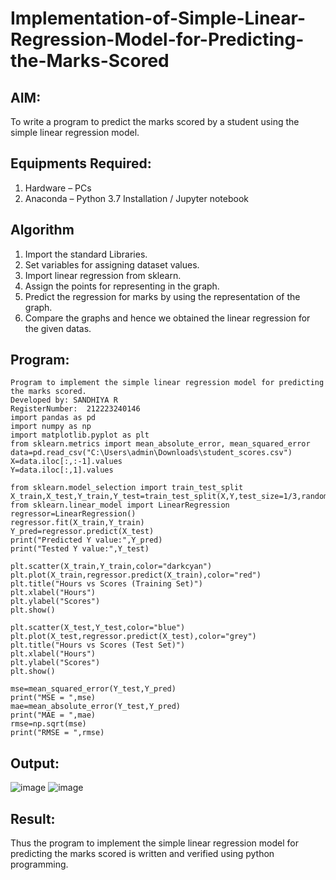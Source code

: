 # Implementation-of-Simple-Linear-Regression-Model-for-Predicting-the-Marks-Scored

## AIM:
To write a program to predict the marks scored by a student using the simple linear regression model.

## Equipments Required:
1. Hardware – PCs
2. Anaconda – Python 3.7 Installation / Jupyter notebook

## Algorithm
1. Import the standard Libraries.
2. Set variables for assigning dataset values. 
3. Import linear regression from sklearn.
4. Assign the points for representing in the graph.
5. Predict the regression for marks by using the representation of the graph.
6. Compare the graphs and hence we obtained the linear regression for the given datas.



## Program:
```
Program to implement the simple linear regression model for predicting the marks scored.
Developed by: SANDHIYA R
RegisterNumber:  212223240146
import pandas as pd
import numpy as np
import matplotlib.pyplot as plt
from sklearn.metrics import mean_absolute_error, mean_squared_error
data=pd.read_csv("C:\Users\admin\Downloads\student_scores.csv")
X=data.iloc[:,:-1].values
Y=data.iloc[:,1].values

from sklearn.model_selection import train_test_split
X_train,X_test,Y_train,Y_test=train_test_split(X,Y,test_size=1/3,random_state=0)
from sklearn.linear_model import LinearRegression
regressor=LinearRegression()
regressor.fit(X_train,Y_train)
Y_pred=regressor.predict(X_test)
print("Predicted Y value:",Y_pred)
print("Tested Y value:",Y_test)

plt.scatter(X_train,Y_train,color="darkcyan")
plt.plot(X_train,regressor.predict(X_train),color="red")
plt.title("Hours vs Scores (Training Set)")
plt.xlabel("Hours")
plt.ylabel("Scores")
plt.show()

plt.scatter(X_test,Y_test,color="blue")
plt.plot(X_test,regressor.predict(X_test),color="grey")
plt.title("Hours vs Scores (Test Set)")
plt.xlabel("Hours")
plt.ylabel("Scores")
plt.show()

mse=mean_squared_error(Y_test,Y_pred)
print("MSE = ",mse)
mae=mean_absolute_error(Y_test,Y_pred)
print("MAE = ",mae)
rmse=np.sqrt(mse)
print("RMSE = ",rmse)

```


## Output:
![image](https://github.com/user-attachments/assets/385591fc-bd1c-43fb-b09a-4d54f42971fc)
![image](https://github.com/user-attachments/assets/3b6dece3-9c25-46cb-903e-6926f8008e24)

## Result:
Thus the program to implement the simple linear regression model for predicting the marks scored is written and verified using python programming.
